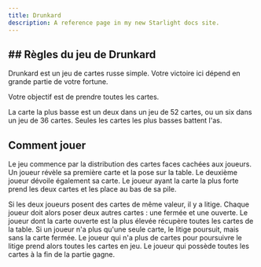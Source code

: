 ```yaml
---
title: Drunkard
description: A reference page in my new Starlight docs site.
---
```


## ## Règles du jeu de Drunkard

Drunkard est un jeu de cartes russe simple. Votre victoire ici dépend en grande partie de votre fortune.

Votre objectif est de prendre toutes les cartes.

La carte la plus basse est un deux dans un jeu de 52 cartes, ou un six dans un jeu de 36 cartes. Seules les cartes les plus basses battent l'as.

## Comment jouer

Le jeu commence par la distribution des cartes faces cachées aux joueurs. Un joueur révèle sa première carte et la pose sur la table. Le deuxième joueur dévoile également sa carte. Le joueur ayant la carte la plus forte prend les deux cartes et les place au bas de sa pile.

Si les deux joueurs posent des cartes de même valeur, il y a litige. Chaque joueur doit alors poser deux autres cartes : une fermée et une ouverte. Le joueur dont la carte ouverte est la plus élevée récupère toutes les cartes de la table. Si un joueur n'a plus qu'une seule carte, le litige poursuit, mais sans la carte fermée. Le joueur qui n'a plus de cartes pour poursuivre le litige prend alors toutes les cartes en jeu. Le joueur qui possède toutes les cartes à la fin de la partie gagne.